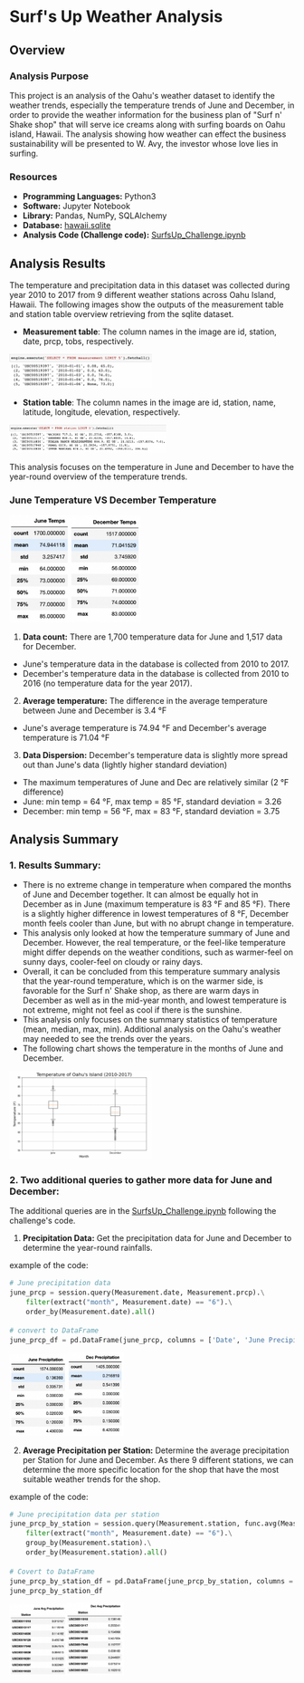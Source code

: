 # Surf's Up Weather Analysis
## Overview
### Analysis Purpose
This project is an analysis of the Oahu's weather dataset to identify the weather trends, especially the temperature trends of June and December, in order to provide the weather information for the business plan of "Surf n' Shake shop" that will serve ice creams along with surfing boards on Oahu island, Hawaii. The analysis showing how weather can effect the business sustainability will be presented to W. Avy, the investor whose love lies in surfing.

### Resources
+ **Programming Languages:** Python3
+ **Software:** Jupyter Notebook
+ **Library:** Pandas, NumPy, SQLAlchemy
+ **Database:** [hawaii.sqlite](https://github.com/asama-w/surfs_up/blob/main/hawaii.sqlite)
+ **Analysis Code (Challenge code):** [SurfsUp_Challenge.ipynb](https://github.com/asama-w/surfs_up/blob/main/SurfsUp_Challenge.ipynb)


## Analysis Results
The temperature and precipitation data in this dataset was collected during year 2010 to 2017 from 9 different weather stations across Oahu Island, Hawaii. The following images show the outputs of the measurement table and station table overview retrieving from the sqlite dataset.

+ **Measurement table**:
The column names in the image are id, station, date, prcp, tobs, respectively.

<img src= https://github.com/asama-w/surfs_up/blob/main/Additional_Images/measurement_table_output.png width="50%" height="50%">

+ **Station table**:
The column names in the image are id, station, name, latitude, longitude, elevation, respectively.

<img src= https://github.com/asama-w/surfs_up/blob/main/Additional_Images/station_table_output.png width="55%" height="55%">

This analysis focuses on the temperature in June and December to have the year-round overview of the temperature trends.

### June Temperature VS December Temperature

<img src= https://github.com/asama-w/surfs_up/blob/main/Additional_Images/June_Temps.png width="21%" height="21%"><img src= https://github.com/asama-w/surfs_up/blob/main/Additional_Images/Dec_Temps.png width="25%" height="25%">

1. **Data count:** There are 1,700 temperature data for June and 1,517 data for December. 
  + June's temperature data in the database is collected from 2010 to 2017.
  + December's temperature data in the database is collected from 2010 to 2016 (no temperature data for the year 2017).

2. **Average temperature:** The difference in the average temperature between June and December is 3.4 °F
  + June's average temperature is 74.94 °F and December's average temperature is 71.04 °F

3. **Data Dispersion:** December's temperature data is slightly more spread out than June's data (lightly higher standard deviation)
  + The maximum temperatures of June and Dec are relatively similar (2 °F difference)
  + June: min temp = 64 °F, max temp = 85 °F, standard deviation = 3.26
  + December: min temp = 56 °F, max = 83 °F, standard deviation = 3.75


## Analysis Summary
### 1. Results Summary:
  + There is no extreme change in temperature when compared the months of June and December together. It can almost be equally hot in December as in June (maximum temperature is 83 °F and 85 °F). There is a slightly higher difference in lowest temperatures of 8 °F, December month feels cooler than June, but with no abrupt change in temperature.
  + This analysis only looked at how the temperature summary of June and December. However, the real temperature, or the feel-like temperature might differ depends on the weather conditions, such as warmer-feel on sunny days, cooler-feel on cloudy or rainy days.
  + Overall, it can be concluded from this temperature summary analysis that the year-round temperature, which is on the warmer side, is favorable for the Surf n' Shake shop, as there are warm days in December as well as in the mid-year month, and lowest temperature is not extreme, might not feel as cool if there is the sunshine.
  + This analysis only focuses on the summary statistics of temperature (mean, median, max, min). Additional analysis on the Oahu's weather may needed to see the trends over the years.
  + The following chart shows the temperature in the months of June and December.
 
<img src= https://github.com/asama-w/surfs_up/blob/main/Additional_Images/Temps_chart.png width="50%" height="50%">
  
### 2. Two additional queries to gather more data for June and December:

The additional queries are in the [SurfsUp_Challenge.ipynb](https://github.com/asama-w/surfs_up/blob/main/SurfsUp_Challenge.ipynb) following the challenge's code.

  1. **Precipitation Data:** Get the precipitation data for June and December to determine the year-round rainfalls.

example of the code:
```python
# June precipitation data
june_prcp = session.query(Measurement.date, Measurement.prcp).\
    filter(extract("month", Measurement.date) == "6").\
    order_by(Measurement.date).all()

# convert to DataFrame
june_prcp_df = pd.DataFrame(june_prcp, columns = ['Date', 'June Precipitation']).set_index('Date')
```
 <img src= https://github.com/asama-w/surfs_up/blob/main/Additional_Images/June_Precipitation.png width="20%" height="20%"><img src= https://github.com/asama-w/surfs_up/blob/main/Additional_Images/Dec_Precipitation.png width="20%" height="20%">
  
  2. **Average Precipitation per Station:** Determine the average precipitation per Station for June and December. As there 9 different stations, we can determine the more specific location for the shop that have the most suitable weather trends for the shop.

example of the code:
```python
# June precipitation data per station
june_prcp_by_station = session.query(Measurement.station, func.avg(Measurement.prcp)).\
    filter(extract("month", Measurement.date) == "6").\
    group_by(Measurement.station).\
    order_by(Measurement.station).all()
    
# Covert to DataFrame
june_prcp_by_station_df = pd.DataFrame(june_prcp_by_station, columns = ['Station', 'June Avg Precipitation']).set_index('Station')
june_prcp_by_station_df
```

<img src= https://github.com/asama-w/surfs_up/blob/main/Additional_Images/Avg_prcp_by%20_station_June.png width="20%" height="20%"><img src= https://github.com/asama-w/surfs_up/blob/main/Additional_Images/Avg_prcp_by%20_station_Dec.png width="20%" height="20%">

